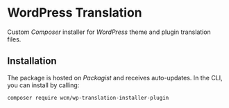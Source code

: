 # WordPress Translation

Custom _Composer_ installer for _WordPress_ theme and plugin translation files.

## Installation

The package is hosted on _Packagist_ and receives auto-updates. In the CLI, you 
can install by calling:

	composer require wcm/wp-translation-installer-plugin

